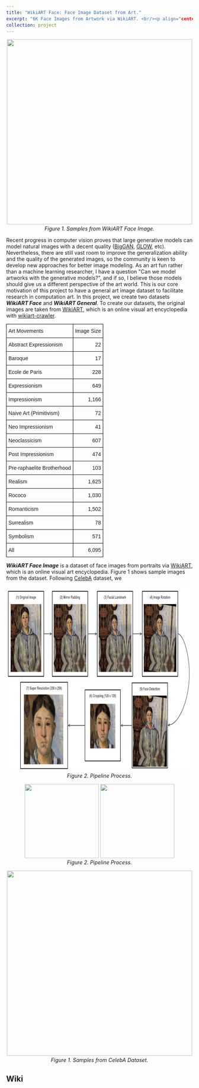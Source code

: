 ```yaml
---
title: "WikiART Face: Face Image Dataset from Art."
excerpt: "6K Face Images from Artwork via WikiART. <br/><p align="center"><img src='/files/projects_wikiart/wikiart_face.1.png' width='500' height='500'></p>"
collection: project
---
```


<p align="center">
<img src='/files/projects_wikiart/wikiart_face_image.1.png' width='500' height='500'><br>
<em>Figure 1. Samples from WikiART Face Image.</em>
</p>

Recent progress in computer vision proves that large generative models can model natural images with a decent quality
([BigGAN](https://arxiv.org/pdf/1809.11096.pdf),
[GLOW](https://arxiv.org/pdf/1807.03039v2.pdf), etc).
Nevertheless, there are still vast room to improve the generalization ability and the quality of the generated images,
so the community is keen to develop new approaches for better image modeling.
As an art fun rather than a machine learning researcher, I have a question 
"Can we model artworks with the generative models?", and if so, I believe those models should give us 
a different perspective of the art world. 
This is our core motivation of this project to have a general art image dataset to facilitate research in computation art.
In this project, we create two datasets ***WikiART Face*** and ***WikiART General***. 
To create our datasets, the original images are taken from [WikiART](https://www.wikiart.org/), which is an online visual art encyclopedia with
[wikiart-crawler](https://github.com/asahi417/wikiart-crawler).


<style type="text/css">
.tg  {border-collapse:collapse;border-spacing:0;}
.tg td{border-color:black;border-style:solid;border-width:1px;font-family:Arial, sans-serif;font-size:14px;
  overflow:hidden;padding:10px 5px;word-break:normal;}
.tg th{border-color:black;border-style:solid;border-width:1px;font-family:Arial, sans-serif;font-size:14px;
  font-weight:normal;overflow:hidden;padding:10px 5px;word-break:normal;}
.tg .tg-lqy6{text-align:right;vertical-align:top}
.tg .tg-0lax{text-align:left;vertical-align:top}
</style>
<table class="tg">
<thead>
  <tr>
    <th class="tg-0lax">Art Movements</th>
    <th class="tg-lqy6">Image Size</th>
  </tr>
</thead>
<tbody>
  <tr>
    <td class="tg-0lax">Abstract Expressionism</td>
    <td class="tg-lqy6">22</td>
  </tr>
  <tr>
    <td class="tg-0lax">Baroque</td>
    <td class="tg-lqy6">17</td>
  </tr>
  <tr>
    <td class="tg-0lax">Ecole de Paris</td>
    <td class="tg-lqy6">228</td>
  </tr>
  <tr>
    <td class="tg-0lax">Expressionism</td>
    <td class="tg-lqy6">649</td>
  </tr>
  <tr>
    <td class="tg-0lax">Impressionism</td>
    <td class="tg-lqy6">1,166</td>
  </tr>
  <tr>
    <td class="tg-0lax">Naive Art (Primitivism)</td>
    <td class="tg-lqy6">72</td>
  </tr>
  <tr>
    <td class="tg-0lax">Neo Impressionism</td>
    <td class="tg-lqy6">41</td>
  </tr>
  <tr>
    <td class="tg-0lax">Neoclassicism</td>
    <td class="tg-lqy6">607</td>
  </tr>
  <tr>
    <td class="tg-0lax">Post Impressionism</td>
    <td class="tg-lqy6">474</td>
  </tr>
  <tr>
    <td class="tg-0lax">Pre-raphaelite Brotherhood</td>
    <td class="tg-lqy6">103</td>
  </tr>
  <tr>
    <td class="tg-0lax">Realism</td>
    <td class="tg-lqy6">1,625</td>
  </tr>
  <tr>
    <td class="tg-0lax">Rococo</td>
    <td class="tg-lqy6">1,030</td>
  </tr>
  <tr>
    <td class="tg-0lax">Romanticism</td>
    <td class="tg-lqy6">1,502</td>
  </tr>
  <tr>
    <td class="tg-0lax">Surrealism</td>
    <td class="tg-lqy6">78</td>
  </tr>
  <tr>
    <td class="tg-0lax">Symbolism</td>
    <td class="tg-lqy6">571</td>
  </tr>
  <tr>
    <td class="tg-0lax">All</td>
    <td class="tg-lqy6">6,095</td>
  </tr>
</tbody>
</table>

***WikiART Face Image*** is a dataset of face images from portraits via [WikiART](https://www.wikiart.org/), which is an online visual art encyclopedia.
Figure 1 shows sample images from the dataset.
Following [CelebA](https://mmlab.ie.cuhk.edu.hk/projects/CelebA.html) dataset, we  


<p align="center">
<img src='/files/projects_wikiart/face_image_pipeline.png' width='500' height='500'><br>
<em>Figure 2. Pipeline Process.</em>
</p>


<p align="center">
<img src='/files/projects_wikiart/celeba.1.png' width='200' height='200'>
<img src='/files/projects_wikiart/wikiart_face.1.png' width='200' height='200'>
<br>
<em>Figure 2. Pipeline Process.</em>
</p>

<p align="center">
<img src='/files/projects_wikiart/celeba.0.png' width='500' height='500'><br>
<em>Figure 1. Samples from CelebA Dataset.</em>
</p>

## Wiki











